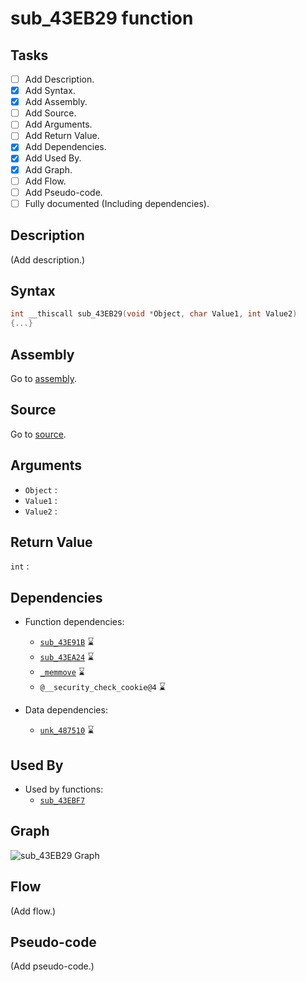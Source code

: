 # sub_43EB29 function

## Tasks

- [ ] Add Description.
- [X] Add Syntax.
- [X] Add Assembly.
- [ ] Add Source.
- [ ] Add Arguments.
- [ ] Add Return Value.
- [X] Add Dependencies.
- [X] Add Used By.
- [X] Add Graph.
- [ ] Add Flow.
- [ ] Add Pseudo-code.
- [ ] Fully documented (Including dependencies).

## Description

(Add description.)

## Syntax

```c
int __thiscall sub_43EB29(void *Object, char Value1, int Value2)
{...}
```

## Assembly

Go to [assembly](../asm/sub_43EB29.asm).

## Source

Go to [source](../cc/sub_43EB29.cc).

## Arguments

* `Object` : 
* `Value1` : 
* `Value2` : 

## Return Value

`int` : 

## Dependencies

* Function dependencies:
  * [`sub_43E91B`](sub_43E91B.md) ⌛
  * [`sub_43EA24`](sub_43EA24.md) ⌛
  * [`_memmove`](_memmove.md) ⌛
  * `@__security_check_cookie@4` ⌛


* Data dependencies:
  * [`unk_487510`](unk_487510.md) ⌛

## Used By

* Used by functions:
  * [`sub_43EBF7`](../md/sub_43EBF7.md)

## Graph

![sub_43EB29 Graph](../svg/sub_43EB29.svg "sub_43EB29 Graph")

## Flow

(Add flow.)

## Pseudo-code

(Add pseudo-code.)

